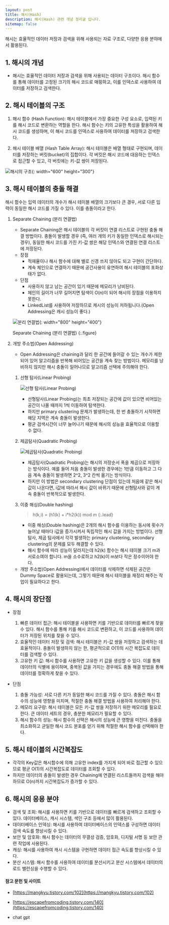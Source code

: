 ```yaml
---
layout: post
title: 해시(Hash)
description: 해시(Hash) 관련 개념 정리글 입니다.
sitemap: false
---
```


해시는 효율적인 데이터 저장과 검색을 위해 사용되는 자료 구조로, 다양한 응용 분야에서 활용된다.

## 1. 해시의 개념
- 해시는 효율적인 데이터 저장과 검색을 위해 사용되는 데이터 구조이다. 해시 함수를 통해 데이터를 고정된 크기의 해시 코드로 매핑하고, 이를 인덱스로 사용하여 데이터를 저장하고 검색한다.

## 2. 해시 테이블의 구조
1. 해시 함수 (Hash Function): 해시 테이블에서 가장 중요한 구성 요소로, 입력된 키를 해시 코드로 변환하는 역할을 한다. 해시 함수는 키의 고유한 특성을 활용하여 해시 코드를 생성하며, 이 해시 코드를 인덱스로 사용하여 데이터를 저장하고 검색한다.

2. 해시 테이블 배열 (Hash Table Array): 해시 테이블은 배열 형태로 구현되며, 데이터를 저장하는 버킷(bucket)의 집합이다. 각 버킷은 해시 코드에 대응하는 인덱스로 접근할 수 있고, 각 버킷에는 키-값 쌍이 저장된다.

![해시의 구조](/assets/img/blog/Hash.png){: width="600" height="300"}

## 3. 해시 테이블의 충돌 해결
해시 함수는 입력 데이터의 개수가 해시 테이블 배열의 크기보다 큰 경우, 서로 다른 입력이 동일한 해시 코드를 가질 수 있다. 이를 충돌이라고 한다. 

1. Separate Chaining (분리 연결법)
    - Separate Chaining은 해시 테이블의 각 버킷이 연결 리스트로 구현된 충돌 해결 방법이다. 충돌이 발생할 경우 (즉, 여러 개의 키가 동일한 인덱스로 해시되는 경우), 동일한 해시 코드를 가진 키-값 쌍은 해당 인덱스와 연결된 연결 리스트에 저장된다.
    - 장점
        - 적재율이나 해시 함수에 대해 별로 신경 쓰지 않아도 되고 구현이 간단하다.
        - 계속 체인으로 연결하기 때문에 공간사용이 유연하여 해시 테이블의 포화상태가 없다.
    - 단점
        - 사용하지 않고 남는 공간이 있기 때문에 메모리가 낭비된다.
        - 체인의 길이가 너무 길어지면 탐색이 O(n)이 되어 해시의 장점을 이용하지 못한다.
        - LinkedList를 사용하여 저장하므로 캐시의 성능이 저하됩니다.(Open Addressing은 캐시 성능이 좋다.)

    ![분리 연결법](/assets/img/blog/separatechaining.png){: width="800" height="400"}
    
    Separate Chaining (분리 연결법)
    {:.figure} 

2. 개방 주소법(Open Addressing)
    - Open Addressing은 chaining과 달리 한 공간에 들어갈 수 있는 개수가 제한되어 있어 알고리즘을 반복해 비어있는 공간을 계속 찾는 방법이다. 메모리를 낭비하지 않지만 해시 충돌이 일어나므로 알고리즘 선택에 주의해야 한다. 

    1. 선형 탐사(Linear Probing)

        ![선형 탐사(Linear Probing)](/assets/img/blog/linearprobing.png)

        - 선형탐사(Linear Probing)는 최초 저장되는 공간에 값이 있으면 비어있는 공간이 나올 때까지 1씩 이동하여 탐색한다.
        - 하지만 primary clustering 문제가 발생하는데, 한 번 충돌하기 시작하면 해당 지역은 계속 충돌이 발생한다. 
        - 평균 검색시간이 너무 늘어나기 때문에 해시의 성능을 효율적으로 이용할 수 없다.

    2. 제곱탐사(Quadratic Probing)

        ![제곱탐사(Quadratic Probing)](/assets/img/blog/quadraticprobing.png)

        - 제곱탐사(Quadratic Probing)는 해시의 저장순서 폭을 제곱으로 저장하는 방식이다. 예를 들어 처음 충돌이 발생한 경우에는 1만큼 이동하고 그 다음 계속 충돌이 발생하면 2^2, 3^2 칸씩 옮기는 방식이다. 
        - 하지만 이 방법은 secondary clustering 단점이 있는데 처음에 같은 해시 값이 나온다면, i값에 따라서 해시 값이 바뀌기 때문에 선형탐사와 같이 계속 충돌이 반복적으로 발생한다.

    3. 이중 해싱(Double hashing)
    
        > h(k,i) = (h1(k) + i*h2(k)) mod m
        {:.lead}

        - 이중 해싱(Double hashing)은 2개의 해시 함수를 이용하는 동시에 횟수가 늘어날 때마다 i값을 증가시켜서 독립적인 해시 값을 가지는 방법이다. 선형탐사, 제곱 탐사에서 각각 발생하는 primary clustering, secondary clustering의 문제를 모두 해결할 수 있다.
        - 해시 함수에 따라 성능이 달라지는데 h2(k) 함수는 해시 테이블 크기 m과 서로소여야 합니다. m을 소수로하고 h2(k)이 m보다 작은 정수이어야 한다.

    - 개방 주소법(Open Addressing)에서 데이터를 삭제하면 삭제된 공간은 Dummy Space로 활용되는데, 그렇기 때문에 해시 테이블을 재정리 해주는 작업이 필요하다고 한다.

## 4. 해시의 장단점
- 장점
    1. 빠른 데이터 접근: 해시 테이블을 사용하면 키를 기반으로 데이터를 빠르게 찾을 수 있다. 해시 함수를 통해 키를 해시 코드로 변환하고, 이 코드를 사용하여 데이터가 저장된 위치를 찾을 수 있다.
    2. 효율적인 데이터 저장 및 검색: 해시 테이블은 키-값 쌍을 저장하고 검색하는 데 효율적이다. 충돌이 발생하지 않는 한, 평균적으로 O(1)의 시간 복잡도로 데이터를 검색할 수 있다.
    3. 고유한 키 값: 해시 함수를 사용하면 고유한 키 값을 생성할 수 있다. 이를 통해 데이터의 식별에 용이하며, 중복된 값을 가지는 경우에도 충돌 해결 방법을 통해 데이터를 정확하게 찾을 수 있다.

- 단점
    1. 충돌 가능성: 서로 다른 키가 동일한 해시 코드를 가질 수 있다. 충돌은 해시 함수의 성능에 영향을 미치며, 적절한 충돌 해결 방법을 사용하여 처리해야 한다.
    2. 메모리 요구량: 해시 테이블은 모든 키-값 쌍을 저장하기 위한 메모리를 필요로 한다. 큰 데이터 세트의 경우, 충분한 메모리가 필요할 수 있다.
    3. 해시 함수의 성능: 해시 함수의 선택은 해시의 성능에 큰 영향을 미친다. 충돌을 최소화하고 균일한 해시 코드 분포를 얻기 위해 적절한 해시 함수를 선택해야 한다.

## 5. 해시 테이블의 시간복잡도
- 각각의 Key값은 해시함수에 의해 고유한 index를 가지게 되어 바로 접근할 수 있으므로 평균 O(1)의 시간복잡도로 데이터를 조회할 수 있다.
- 하지만 데이터의 충돌이 발생한 경우 Chaining에 연결된 리스트들까지 검색을 해야 하므로 O(n)까지 시간복잡도가 증가할 수 있다.

## 6. 해시의 응용 분야

- 검색 및 조회: 해시를 사용하면 키를 기반으로 데이터를 빠르게 검색하고 조회할 수 있다. 데이터베이스, 캐시 시스템, 색인 구조 등에서 많이 활용된다.
- 데이터베이스 인덱싱: 해시를 사용하여 데이터베이스의 인덱스를 구성하면 데이터 검색 속도를 향상시킬 수 있다.
- 보안 및 암호화: 해시 함수는 데이터의 무결성 검증, 암호화, 디지털 서명 등 보안 관련 작업에 사용된다.
- 캐싱: 해시를 사용하여 캐시 시스템을 구현하면 데이터 접근 속도를 향상시킬 수 있다.
- 분산 시스템: 해시 함수를 사용하여 데이터를 분산시키고 분산 시스템에서 데이터의 로드 밸런싱을 수행할 수 있다.

#### **참고 문헌 및 사이트** 

- [https://mangkyu.tistory.com/102](https://mangkyu.tistory.com/102)

- [https://escapefromcoding.tistory.com/140](https://escapefromcoding.tistory.com/140)

- chat gpt